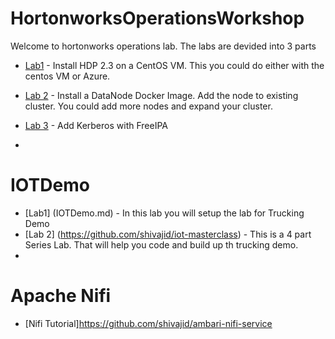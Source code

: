 # HortonworksOperationsWorkshop

Welcome to hortonworks operations lab. The labs are devided into 3 parts

+ [Lab1](Lab1.md) - Install HDP 2.3 on a CentOS VM. This you could do either with the centos VM or Azure.

+ [Lab 2](Lab2.md) - Install a DataNode Docker Image. Add the node to existing cluster.
          You could add more nodes and expand your cluster.

+ [Lab 3](Lab3.md) - Add Kerberos with FreeIPA
+

# IOTDemo

+ [Lab1] (IOTDemo.md) - In this lab you will setup the lab for Trucking Demo
+ [Lab 2] (https://github.com/shivajid/iot-masterclass) - This is a 4 part Series Lab. That will help you code and build up th trucking demo.
+ 

# Apache Nifi

+ [Nifi Tutorial]https://github.com/shivajid/ambari-nifi-service

